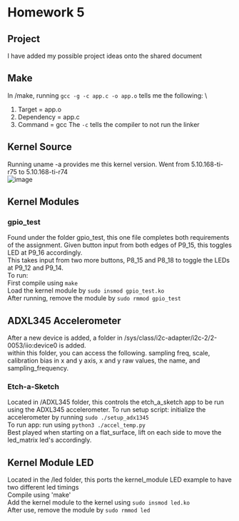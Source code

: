 # Homework 5
## Project
I have added my possible project ideas onto the shared document
## Make
In /make, running `gcc -g -c app.c -o app.o` tells me the following: \
1. Target = app.o
2. Dependency = app.c
3. Command = gcc
The `-c` tells the compiler to not run the linker
## Kernel Source
Running uname -a provides me this kernel version. Went from 5.10.168-ti-r75 to 5.10.168-ti-r74 \
![image](https://github.com/Navelwriter/ECE434-leeni/assets/77686570/95e045ef-0329-43b4-8e8f-c851e36e0c22)
## Kernel Modules 
### gpio_test
Found under the folder gpio_test, this one file completes both requirements of the assignment.
Given button input from both edges of P9_15, this toggles LED at P9_16 accordingly. \
This takes input from two more buttons, P8_15 and P8_18 to toggle the LEDs at P9_12 and P9_14. \
To run: \
First compile using `make` \
Load the kernel module by `sudo insmod gpio_test.ko` \
After running, remove the module by `sudo rmmod gpio_test`
## ADXL345 Accelerometer
After a new device is added, a folder in /sys/class/i2c-adapter/i2c-2/2-0053/iio:device0 is added. \
within this folder, you can access the following.
sampling freq, scale, calibration bias in x and y axis, x and y raw values, the name, and sampling_frequency.
### Etch-a-Sketch 
Located in /ADXL345 folder, this controls the etch_a_sketch app to be run using the ADXL345 accelerometer. 
To run setup script: initialize the accelerometer by running `sudo ./setup_adx1345` \
To run app: run using `python3 ./accel_temp.py` \
Best played when starting on a flat_surface, lift on each side to move the led_matrix led's accordingly.

## Kernel Module LED
Located in the /led folder, this ports the kernel_module LED example to have two different led timings \
Compile using 'make' \
Add the kernel module to the kernel using `sudo insmod led.ko` \
After use, remove the module by `sudo rmmod led`

